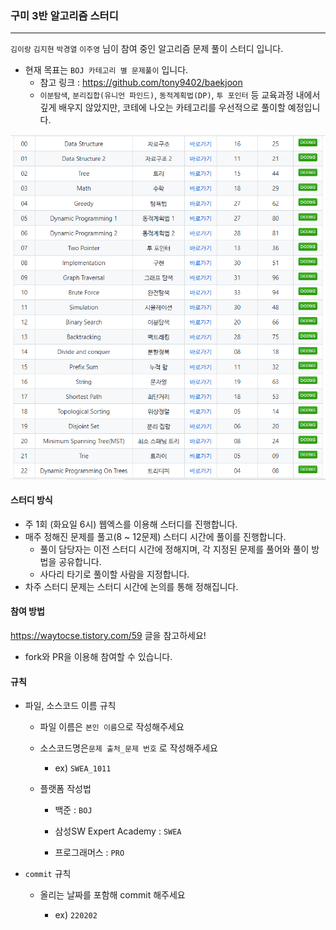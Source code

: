 ### 구미 3반 알고리즘 스터디

---

`김이랑` `김지현` `박경열` `이주영` 님이 참여 중인 알고리즘 문제 풀이 스터디 입니다.



- 현재 목표는 `BOJ 카테고리 별 문제풀이` 입니다.
  - 참고 링크 : https://github.com/tony9402/baekjoon
  - `이분탐색`, `분리집합(유니언 파인드)`, `동적계획법(DP)`, `투 포인터` 등 교육과정 내에서 깊게 배우지 않았지만, 코테에 나오는 카테고리를 우선적으로 풀이할 예정입니다.

![image-20220422185058375](README.assets/image-20220422185058375.png)



#### 스터디 방식

- 주 1회 (화요일 6시) 웹엑스를 이용해 스터디를 진행합니다.
- 매주 정해진 문제를 풀고(8 ~ 12문제) 스터디 시간에 풀이를 진행합니다.
  - 풀이 담당자는 이전 스터디 시간에 정해지며, 각 지정된 문제를 풀어와 풀이 방법을 공유합니다. 
  - 사다리 타기로 풀이할 사람을 지정합니다.
- 차주 스터디 문제는 스터디 시간에 논의를 통해 정해집니다.



#### 참여 방법

https://waytocse.tistory.com/59 글을 참고하세요!

- fork와 PR을 이용해 참여할 수 있습니다.



#### 규칙

- 파일, 소스코드 이름 규칙

  - 파일 이름은 `본인 이름`으로 작성해주세요

  - 소스코드명은`문제 출처_문제 번호` 로 작성해주세요

    - ex) `SWEA_1011`

  - 플랫폼 작성법

    - 백준 : `BOJ`

    - 삼성SW Expert Academy : `SWEA`

    - 프로그래머스 : `PRO`
    
      

- `commit` 규칙

  - 올리는 날짜를 포함해 commit 해주세요

    - ex) `220202`
    
    